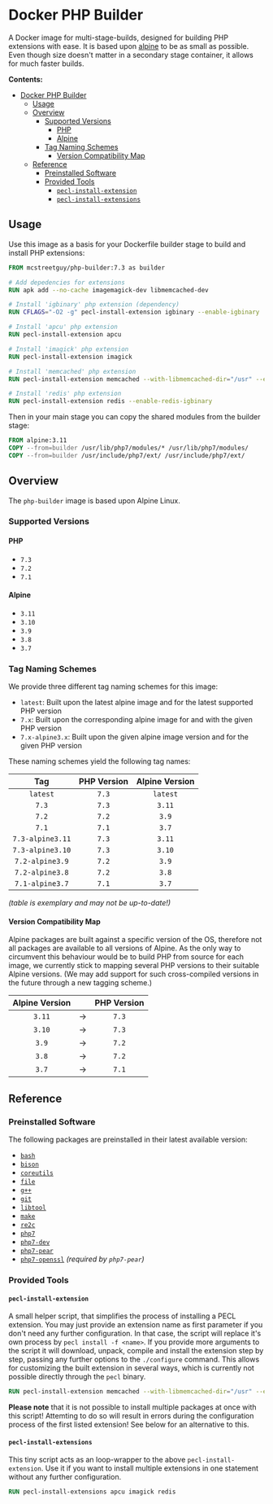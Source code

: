 # Docker PHP Builder

A Docker image for multi-stage-builds, designed for building PHP extensions with ease.
It is based upon [alpine](https://alpinelinux.org/) to be as small as possible.
Even though size doesn't matter in a secondary stage container, it allows for much faster builds.

**Contents:**

- [Docker PHP Builder](#docker-php-builder)
  - [Usage](#usage)
  - [Overview](#overview)
    - [Supported Versions](#supported-versions)
      - [PHP](#php)
      - [Alpine](#alpine)
    - [Tag Naming Schemes](#tag-naming-schemes)
      - [Version Compatibility Map](#version-compatibility-map)
  - [Reference](#reference)
    - [Preinstalled Software](#preinstalled-software)
    - [Provided Tools](#provided-tools)
      - [`pecl-install-extension`](#pecl-install-extension)
      - [`pecl-install-extensions`](#pecl-install-extensions)

## Usage

Use this image as a basis for your Dockerfile builder stage to build and install PHP extensions:

```Dockerfile
FROM mcstreetguy/php-builder:7.3 as builder

# Add depedencies for extensions
RUN apk add --no-cache imagemagick-dev libmemcached-dev

# Install 'igbinary' php extension (dependency)
RUN CFLAGS="-O2 -g" pecl-install-extension igbinary --enable-igbinary

# Install 'apcu' php extension
RUN pecl-install-extension apcu

# Install 'imagick' php extension
RUN pecl-install-extension imagick

# Install 'memcached' php extension
RUN pecl-install-extension memcached --with-libmemcached-dir="/usr" --enable-memcached-igbinary

# Install 'redis' php extension
RUN pecl-install-extension redis --enable-redis-igbinary

```

Then in your main stage you can copy the shared modules from the builder stage:

```Dockerfile
FROM alpine:3.11
COPY --from=builder /usr/lib/php7/modules/* /usr/lib/php7/modules/
COPY --from=builder /usr/include/php7/ext/ /usr/include/php7/ext/
```

## Overview

The `php-builder` image is based upon Alpine Linux.

### Supported Versions

#### PHP

- `7.3`
- `7.2`
- `7.1`

#### Alpine

- `3.11`
- `3.10`
- `3.9`
- `3.8`
- `3.7`

### Tag Naming Schemes

We provide three different tag naming schemes for this image:

- `latest`: Built upon the latest alpine image and for the latest supported PHP version
- `7.x`: Built upon the corresponding alpine image for and with the given PHP version
- `7.x-alpine3.x`: Built upon the given alpine image version and for the given PHP version

These naming schemes yield the following tag names:

| Tag | PHP Version | Alpine Version |
|:---:|:-----------:|:--------------:|
| `latest` | `7.3` | `latest` |
| `7.3` | `7.3` | `3.11` |
| `7.2` | `7.2` | `3.9` |
| `7.1` | `7.1` | `3.7` |
| `7.3-alpine3.11` | `7.3` | `3.11` |
| `7.3-alpine3.10` | `7.3` | `3.10` |
| `7.2-alpine3.9` | `7.2` | `3.9` |
| `7.2-alpine3.8` | `7.2` | `3.8` |
| `7.1-alpine3.7` | `7.1` | `3.7` |

_(table is exemplary and may not be up-to-date!)_

#### Version Compatibility Map

Alpine packages are built against a specific version of the OS, therefore not all packages are available to all versions of Alpine.
As the only way to circumvent this behaviour would be to build PHP from source for each image, we currently stick to mapping several PHP versions to their suitable Alpine versions.
(We may add support for such cross-compiled versions in the future through a new tagging scheme.)

| Alpine Version |  | PHP Version |
|:--------------:|--|:-----------:|
| `3.11` | -> | `7.3` |
| `3.10` | -> | `7.3` |
| `3.9` | -> | `7.2` |
| `3.8` | -> | `7.2` |
| `3.7` | -> | `7.1` |

## Reference

### Preinstalled Software

The following packages are preinstalled in their latest available version:

- [`bash`](https://pkgs.alpinelinux.org/package/edge/main/x86_64/bash)
- [`bison`](https://pkgs.alpinelinux.org/package/edge/main/x86_64/bison)
- [`coreutils`](https://pkgs.alpinelinux.org/package/edge/main/x86_64/coreutils)
- [`file`](https://pkgs.alpinelinux.org/package/edge/main/x86_64/file)
- [`g++`](https://pkgs.alpinelinux.org/package/edge/main/x86_64/g++)
- [`git`](https://pkgs.alpinelinux.org/package/edge/main/x86_64/git)
- [`libtool`](https://pkgs.alpinelinux.org/package/edge/main/x86_64/libtool)
- [`make`](https://pkgs.alpinelinux.org/package/edge/main/x86_64/make)
- [`re2c`](https://pkgs.alpinelinux.org/package/edge/main/x86_64/re2c)
- [`php7`](https://pkgs.alpinelinux.org/package/edge/community/x86_64/php7)
- [`php7-dev`](https://pkgs.alpinelinux.org/package/edge/community/x86_64/php7-dev)
- [`php7-pear`](https://pkgs.alpinelinux.org/package/edge/community/x86_64/php7-pear)
- [`php7-openssl`](https://pkgs.alpinelinux.org/package/edge/community/x86_64/php7-openssl) _(required by `php7-pear`)_

### Provided Tools

#### `pecl-install-extension`

A small helper script, that simplifies the process of installing a PECL extension.
You may just provide an extension name as first parameter if you don't need any further configuration.
In that case, the script will replace it's own process by `pecl install -f <name>`.
If you provide more arguments to the script it will download, unpack, compile and install the extension step by step, passing any further options to the `./configure` command.
This allows for customizing the built extension in several ways, which is currently not possible directly through the `pecl` binary.

```Dockerfile
RUN pecl-install-extension memcached --with-libmemcached-dir="/usr" --enable-memcached-igbinary
```

**Please note** that it is not possible to install multiple packages at once with this script! Attemting to do so will result in errors during the configuration process of the first listed extension! See below for an alternative to this.

#### `pecl-install-extensions`

This tiny script acts as an loop-wrapper to the above `pecl-install-extension`.
Use it if you want to install multiple extensions in one statement without any further configuration.

```Dockerfile
RUN pecl-install-extensions apcu imagick redis
```
